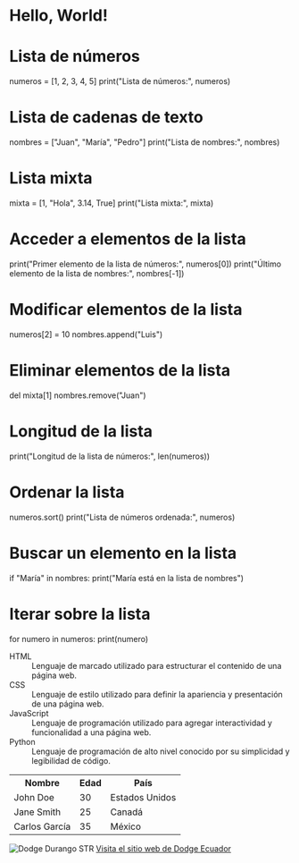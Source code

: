 <!DOCTYPE html>
<html>
	<head>
		<title>Hello World</title>
	</head>
	<body>
		<h1>Hello, World!</h1>
	</body>
</html>


# Lista de números
numeros = [1, 2, 3, 4, 5]
print("Lista de números:", numeros)

# Lista de cadenas de texto
nombres = ["Juan", "María", "Pedro"]
print("Lista de nombres:", nombres)

# Lista mixta
mixta = [1, "Hola", 3.14, True]
print("Lista mixta:", mixta)

# Acceder a elementos de la lista
print("Primer elemento de la lista de números:", numeros[0])
print("Último elemento de la lista de nombres:", nombres[-1])

# Modificar elementos de la lista
numeros[2] = 10
nombres.append("Luis")

# Eliminar elementos de la lista
del mixta[1]
nombres.remove("Juan")

# Longitud de la lista
print("Longitud de la lista de números:", len(numeros))

# Ordenar la lista
numeros.sort()
print("Lista de números ordenada:", numeros)

# Buscar un elemento en la lista
if "María" in nombres:
    print("María está en la lista de nombres")

# Iterar sobre la lista
for numero in numeros:
    print(numero)



<dl>
  <dt>HTML</dt>
  <dd>Lenguaje de marcado utilizado para estructurar el contenido de una página web.</dd>
  
  <dt>CSS</dt>
  <dd>Lenguaje de estilo utilizado para definir la apariencia y presentación de una página web.</dd>
  
  <dt>JavaScript</dt>
  <dd>Lenguaje de programación utilizado para agregar interactividad y funcionalidad a una página web.</dd>
  
  <dt>Python</dt>
  <dd>Lenguaje de programación de alto nivel conocido por su simplicidad y legibilidad de código.</dd>
</dl>



<table>
  <tr>
    <th>Nombre</th>
    <th>Edad</th>
    <th>País</th>
  </tr>
  <tr>
    <td>John Doe</td>
    <td>30</td>
    <td>Estados Unidos</td>
  </tr>
  <tr>
    <td>Jane Smith</td>
    <td>25</td>
    <td>Canadá</td>
  </tr>
  <tr>
    <td>Carlos García</td>
    <td>35</td>
    <td>México</td>
  </tr>
</table>


<img src="https://www.dodge.com.ec/img/slider/globales/web/durango-01.jpg" alt="Dodge Durango STR">

<a href="https://www.dodge.com.ec/">
  Visita el sitio web de Dodge Ecuador
</a>

